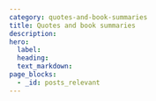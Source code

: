 ```yaml
---
category: quotes-and-book-summaries
title: Quotes and book summaries
description:
hero:
  label:
  heading:
  text_markdown:
page_blocks:
  - _id: posts_relevant
---
```

